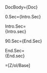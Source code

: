 DocBody={Doc}

0.Sec={Intro.Sec}

Intro.Sec=<br>{Intro.sec}<br>

90.Sec={End.Sec}

End.Sec=<br>{End.sec}<br>

=[Z/ol/Base]
